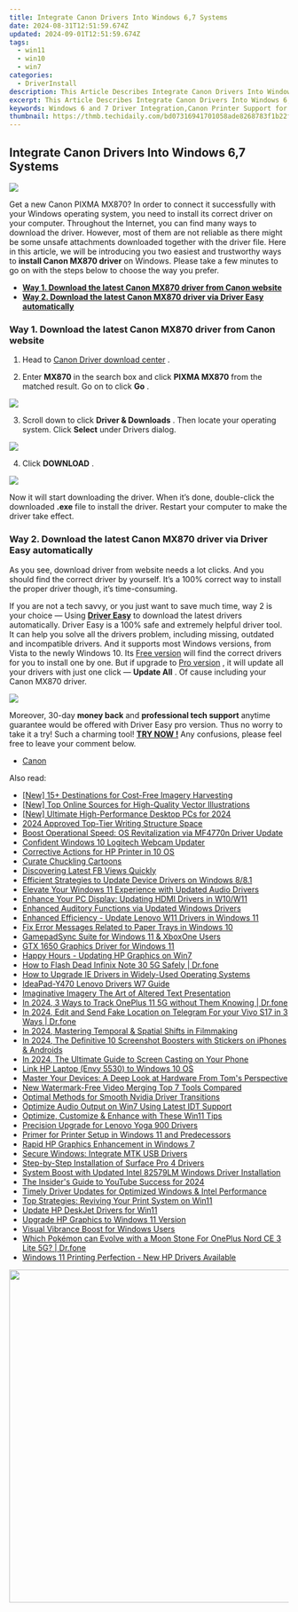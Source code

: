 ```yaml
---
title: Integrate Canon Drivers Into Windows 6,7 Systems
date: 2024-08-31T12:51:59.674Z
updated: 2024-09-01T12:51:59.674Z
tags:
  - win11
  - win10
  - win7
categories:
  - DriverInstall
description: This Article Describes Integrate Canon Drivers Into Windows 6,7 Systems
excerpt: This Article Describes Integrate Canon Drivers Into Windows 6,7 Systems
keywords: Windows 6 and 7 Driver Integration,Canon Printer Support for Windows OS,Integrating Canon Drivers in Older Windows Systems,Canon Printers for Windows XP/7 Setup,Optimizing Canon Drivers for Windows 6 and 7,Automatic Driver Installation for Windows 6 & 7 with Canon Printers,Compatibility of Canon Drivers in Legacy Windows Systems
thumbnail: https://thmb.techidaily.com/bd07316941701058ade8268783f1b22f361afa62011ca186263bd79d53a465d1.png
---
```


## Integrate Canon Drivers Into Windows 6,7 Systems

![](https://images.drivereasy.com/wp-content/uploads/2017/05/1-5.jpg)

 Get a new Canon PIXMA MX870? In order to connect it successfully with your Windows operating system, you need to install its correct driver on your computer. Throughout the Internet, you can find many ways to download the driver. However, most of them are not reliable as there might be some unsafe attachments downloaded together with the driver file. Here in this article, we will be introducing you two easiest and trustworthy ways to **install Canon MX870 driver** on Windows. Please take a few minutes to go on with the steps below to choose the way you prefer.

* [**Way 1. Download the latest Canon MX870 driver from Canon website**](#Way1)
* [**Way 2. Download the latest Canon MX870 driver via Driver Easy automatically**](#Way2)

### **Way 1\. Download the latest Canon MX870 driver from Canon website**

 1) Head to [Canon Driver download center](https://www.usa.canon.com/internet/portal/us/home/support?tab=drivers) .

 2) Enter **MX870**  in the search box and click **PIXMA MX870** from the matched result. Go on to click **Go** .

![](https://images.drivereasy.com/wp-content/uploads/2017/05/3-4.jpg)

 3) Scroll down to click **Driver & Downloads** . Then locate your operating system. Click **Select**  under Drivers dialog.

![](https://images.drivereasy.com/wp-content/uploads/2017/05/4-5.jpg)

 4) Click **DOWNLOAD** .

![](https://images.drivereasy.com/wp-content/uploads/2017/05/5-4.jpg)

 Now it will start downloading the driver. When it’s done, double-click the downloaded **.exe**  file to install the driver. Restart your computer to make the driver take effect.

### Way 2\. Download the latest Canon MX870 driver via Driver Easy automatically

 As you see, download driver from website needs a lot clicks. And you should find the correct driver by yourself. It’s a 100% correct way to install the proper driver though, it’s time-consuming.

 If you are not a tech savvy, or you just want to save much time, way 2 is your choice — Using **[Driver Easy](https://tools.techidaily.com/drivereasy/download/)**  to download the latest drivers automatically. Driver Easy is a 100% safe and extremely helpful driver tool. It can help you solve all the drivers problem, including missing, outdated and incompatible drivers. And it supports most Windows versions, from Vista to the newly Windows 10\. Its [Free version](https://tools.techidaily.com/drivereasy/download/) will find the correct drivers for you to install one by one. But if upgrade to [Pro version](https://tools.techidaily.com/drivereasy/download/) , it will update all your drivers with just one click — **Update All** . Of cause including your Canon MX870 driver.

![](https://images.drivereasy.com/wp-content/uploads/2017/05/6-4.jpg)

 Moreover, 30-day **money back** and **professional tech support** anytime guarantee would be offered with Driver Easy pro version. Thus no worry to take it a try! Such a charming tool! **[TRY NOW !](https://tools.techidaily.com/drivereasy/download/)**  Any confusions, please feel free to leave your comment below.

* [Canon](https://tools.techidaily.com/drivereasy/download/)

<ins class="adsbygoogle"
     style="display:block"
     data-ad-format="autorelaxed"
     data-ad-client="ca-pub-7571918770474297"
     data-ad-slot="1223367746"></ins>



<ins class="adsbygoogle"
     style="display:block"
     data-ad-client="ca-pub-7571918770474297"
     data-ad-slot="8358498916"
     data-ad-format="auto"
     data-full-width-responsive="true"></ins>





<span class="atpl-alsoreadstyle">Also read:</span>
<div><ul>
<li><a href="https://fox-helps.techidaily.com/new-15plus-destinations-for-cost-free-imagery-harvesting/"><u>[New] 15+ Destinations for Cost-Free Imagery Harvesting</u></a></li>
<li><a href="https://some-approaches.techidaily.com/new-top-online-sources-for-high-quality-vector-illustrations/"><u>[New] Top Online Sources for High-Quality Vector Illustrations</u></a></li>
<li><a href="https://vp-tips.techidaily.com/new-ultimate-high-performance-desktop-pcs-for-2024/"><u>[New] Ultimate High-Performance Desktop PCs for 2024</u></a></li>
<li><a href="https://some-approaches.techidaily.com/2024-approved-top-tier-writing-structure-space/"><u>2024 Approved  Top-Tier Writing Structure Space</u></a></li>
<li><a href="https://driver-install.techidaily.com/boost-operational-speed-os-revitalization-via-mf4770n-driver-update/"><u>Boost Operational Speed: OS Revitalization via MF4770n Driver Update</u></a></li>
<li><a href="https://driver-install.techidaily.com/confident-windows-10-logitech-webcam-updater/"><u>Confident Windows 10 Logitech Webcam Updater</u></a></li>
<li><a href="https://driver-install.techidaily.com/corrective-actions-for-hp-printer-in-10-os/"><u>Corrective Actions for HP Printer in 10 OS</u></a></li>
<li><a href="https://extra-resources.techidaily.com/curate-chuckling-cartoons/"><u>Curate Chuckling Cartoons</u></a></li>
<li><a href="https://facebook.techidaily.com/discovering-latest-fb-views-quickly/"><u>Discovering Latest FB Views Quickly</u></a></li>
<li><a href="https://driver-install.techidaily.com/efficient-strategies-to-update-device-drivers-on-windows-881/"><u>Efficient Strategies to Update Device Drivers on Windows 8/8.1</u></a></li>
<li><a href="https://driver-install.techidaily.com/elevate-your-windows-11-experience-with-updated-audio-drivers/"><u>Elevate Your Windows 11 Experience with Updated Audio Drivers</u></a></li>
<li><a href="https://driver-install.techidaily.com/enhance-your-pc-display-updating-hdmi-drivers-in-w10w11/"><u>Enhance Your PC Display: Updating HDMI Drivers in W10/W11</u></a></li>
<li><a href="https://driver-install.techidaily.com/enhanced-auditory-functions-via-updated-windows-drivers/"><u>Enhanced Auditory Functions via Updated Windows Drivers</u></a></li>
<li><a href="https://driver-install.techidaily.com/enhanced-efficiency-update-lenovo-w11-drivers-in-windows-11/"><u>Enhanced Efficiency - Update Lenovo W11 Drivers in Windows 11</u></a></li>
<li><a href="https://driver-install.techidaily.com/fix-error-messages-related-to-paper-trays-in-windows-10/"><u>Fix Error Messages Related to Paper Trays in Windows 10</u></a></li>
<li><a href="https://driver-install.techidaily.com/gamepadsync-suite-for-windows-11-and-xboxone-users/"><u>GamepadSync Suite for Windows 11 & XboxOne Users</u></a></li>
<li><a href="https://driver-install.techidaily.com/gtx-1650-graphics-driver-for-windows-11/"><u>GTX 1650 Graphics Driver for Windows 11</u></a></li>
<li><a href="https://driver-install.techidaily.com/happy-hours-updating-hp-graphics-on-win7/"><u>Happy Hours - Updating HP Graphics on Win7</u></a></li>
<li><a href="https://fix-guide.techidaily.com/how-to-flash-dead-infinix-note-30-5g-safely-drfone-by-drfone-fix-android-problems-fix-android-problems/"><u>How to Flash Dead Infinix Note 30 5G Safely | Dr.fone</u></a></li>
<li><a href="https://driver-install.techidaily.com/how-to-upgrade-ie-drivers-in-widely-used-operating-systems/"><u>How to Upgrade IE Drivers in Widely-Used Operating Systems</u></a></li>
<li><a href="https://driver-install.techidaily.com/ideapad-y470-lenovo-drivers-w7-guide/"><u>IdeaPad-Y470 Lenovo Drivers W7 Guide</u></a></li>
<li><a href="https://extra-information.techidaily.com/imaginative-imagery-the-art-of-altered-text-presentation/"><u>Imaginative Imagery  The Art of Altered Text Presentation</u></a></li>
<li><a href="https://android-location-track.techidaily.com/in-2024-3-ways-to-track-oneplus-11-5g-without-them-knowing-drfone-by-drfone-virtual-android/"><u>In 2024, 3 Ways to Track OnePlus 11 5G without Them Knowing | Dr.fone</u></a></li>
<li><a href="https://location-social.techidaily.com/in-2024-edit-and-send-fake-location-on-telegram-for-your-vivo-s17-in-3-ways-drfone-by-drfone-virtual-android/"><u>In 2024, Edit and Send Fake Location on Telegram For your Vivo S17 in 3 Ways | Dr.fone</u></a></li>
<li><a href="https://extra-support.techidaily.com/in-2024-mastering-temporal-and-spatial-shifts-in-filmmaking/"><u>In 2024, Mastering Temporal & Spatial Shifts in Filmmaking</u></a></li>
<li><a href="https://some-approaches.techidaily.com/in-2024-the-definitive-10-screenshot-boosters-with-stickers-on-iphones-and-androids/"><u>In 2024, The Definitive 10 Screenshot Boosters with Stickers on iPhones & Androids</u></a></li>
<li><a href="https://screen-sharing-recording.techidaily.com/in-2024-the-ultimate-guide-to-screen-casting-on-your-phone/"><u>In 2024, The Ultimate Guide to Screen Casting on Your Phone</u></a></li>
<li><a href="https://driver-install.techidaily.com/link-hp-laptop-envy-5530-to-windows-10-os/"><u>Link HP Laptop (Envy 5530) to Windows 10 OS</u></a></li>
<li><a href="https://hardware-reviews.techidaily.com/master-your-devices-a-deep-look-at-hardware-from-toms-perspective/"><u>Master Your Devices: A Deep Look at Hardware From Tom's Perspective</u></a></li>
<li><a href="https://video-content-creator.techidaily.com/new-watermark-free-video-merging-top-7-tools-compared/"><u>New Watermark-Free Video Merging Top 7 Tools Compared</u></a></li>
<li><a href="https://driver-install.techidaily.com/optimal-methods-for-smooth-nvidia-driver-transitions/"><u>Optimal Methods for Smooth Nvidia Driver Transitions</u></a></li>
<li><a href="https://driver-install.techidaily.com/optimize-audio-output-on-win7-using-latest-idt-support/"><u>Optimize Audio Output on Win7 Using Latest IDT Support</u></a></li>
<li><a href="https://extra-resources.techidaily.com/optimize-customize-and-enhance-with-these-win11-tips/"><u>Optimize, Customize & Enhance with These Win11 Tips</u></a></li>
<li><a href="https://driver-install.techidaily.com/precision-upgrade-for-lenovo-yoga-900-drivers/"><u>Precision Upgrade for Lenovo Yoga 900 Drivers</u></a></li>
<li><a href="https://driver-install.techidaily.com/primer-for-printer-setup-in-windows-11-and-predecessors/"><u>Primer for Printer Setup in Windows 11 and Predecessors</u></a></li>
<li><a href="https://driver-install.techidaily.com/rapid-hp-graphics-enhancement-in-windows-7/"><u>Rapid HP Graphics Enhancement in Windows 7</u></a></li>
<li><a href="https://driver-install.techidaily.com/secure-windows-integrate-mtk-usb-drivers/"><u>Secure Windows: Integrate MTK USB Drivers</u></a></li>
<li><a href="https://driver-install.techidaily.com/step-by-step-installation-of-surface-pro-4-drivers/"><u>Step-by-Step Installation of Surface Pro 4 Drivers</u></a></li>
<li><a href="https://driver-install.techidaily.com/system-boost-with-updated-intel-82579lm-windows-driver-installation/"><u>System Boost with Updated Intel 82579LM Windows Driver Installation</u></a></li>
<li><a href="https://facebook-video-share.techidaily.com/the-insiders-guide-to-youtube-success-for-2024/"><u>The Insider's Guide to YouTube Success for 2024</u></a></li>
<li><a href="https://driver-install.techidaily.com/timely-driver-updates-for-optimized-windows-and-intel-performance/"><u>Timely Driver Updates for Optimized Windows & Intel Performance</u></a></li>
<li><a href="https://driver-install.techidaily.com/top-strategies-reviving-your-print-system-on-win11/"><u>Top Strategies: Reviving Your Print System on Win11</u></a></li>
<li><a href="https://driver-install.techidaily.com/update-hp-deskjet-drivers-for-win11/"><u>Update HP DeskJet Drivers for Win11</u></a></li>
<li><a href="https://driver-install.techidaily.com/upgrade-hp-graphics-to-windows-11-version/"><u>Upgrade HP Graphics to Windows 11 Version</u></a></li>
<li><a href="https://driver-install.techidaily.com/visual-vibrance-boost-for-windows-users/"><u>Visual Vibrance Boost for Windows Users</u></a></li>
<li><a href="https://android-pokemon-go.techidaily.com/which-pokemon-can-evolve-with-a-moon-stone-for-oneplus-nord-ce-3-lite-5g-drfone-by-drfone-virtual-android/"><u>Which Pokémon can Evolve with a Moon Stone For OnePlus Nord CE 3 Lite 5G? | Dr.fone</u></a></li>
<li><a href="https://driver-install.techidaily.com/windows-11-printing-perfection-new-hp-drivers-available/"><u>Windows 11 Printing Perfection - New HP Drivers Available</u></a></li>
</ul></div>

<!-- affiliate ads begin -->
<a href="https://appsumo.8odi.net/c/5597632/2087484/7443" target="_top" id="2087484"><img src="//a.impactradius-go.com/display-ad/7443-2087484" border="0" alt="" width="1200" height="600"/></a><img height="0" width="0" src="https://appsumo.8odi.net/i/5597632/2087484/7443" style="position:absolute;visibility:hidden;" border="0" />
<!-- affiliate ads end -->